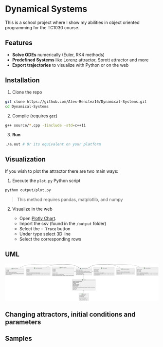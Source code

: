# Dynamical Systems

This is a school project where I show my abilities in object oriented programming for the TC1030 course.

## Features

- **Solve ODEs** numerically (Euler, RK4 methods)
- **Predefined Systems** like Lorenz attractor, Sprott attractor and more
- **Export trajectories** to visualize with Python or on the web

## Installation

1. Clone the repo

```bash
git clone https://github.com/Alex-Benitez16/Dynamical-Systems.git
cd Dynamical-Systems
```

2. Compile (requires **`gcc`**)

```bash
g++ source/*.cpp -Iinclude -std=c++11
```

3. **Run**

```bash
./a.out # Or its equivalent on your platform
```

## Visualization

If you wish to plot the attractor there are two main ways:

1. Execute the `plot.py` Python script

```bash
python output/plot.py
```

> This method requires pandas, matplotlib, and numpy

2. Visualize in the web

    - Open [Plotly Chart](https://chart-studio.plotly.com/create/#/).
    - Import the csv (found in the `/output` folder)
    - Select the `+ Trace` button
    - Under type select 3D line
    - Select the corresponding rows

## UML

![UML](./uml.png)

## Changing attractors, initial conditions and parameters

## Samples
